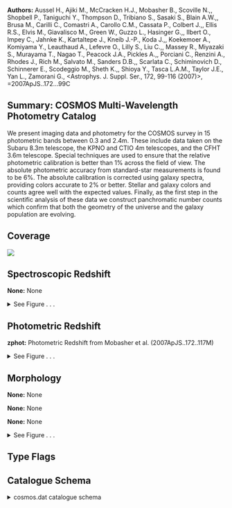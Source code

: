 

**Authors:** Aussel H., Ajiki M., McCracken H.J., Mobasher B., Scoville N.,, Shopbell P., Taniguchi Y., Thompson D., Tribiano S., Sasaki S., Blain A.W.,, Brusa M., Carilli C., Comastri A., Carollo C.M., Cassata P., Colbert J.,, Ellis R.S., Elvis M., Giavalisco M., Green W., Guzzo L., Hasinger G.,, Ilbert O., Impey C., Jahnke K., Kartaltepe J., Kneib J.-P., Koda J.,, Koekemoer A., Komiyama Y., Leauthaud A., Lefevre O., Lilly S., Liu C.,, Massey R., Miyazaki S., Murayama T., Nagao T., Peacock J.A., Pickles A.,, Porciani C., Renzini A., Rhodes J., Rich M., Salvato M., Sanders D.B.,, Scarlata C., Schiminovich D., Schinnerer E., Scodeggio M., Sheth K.,, Shioya Y., Tasca L.A.M., Taylor J.E., Yan L., Zamorani G., <Astrophys. J. Suppl. Ser., 172, 99-116 (2007)>, =2007ApJS..172...99C

## Summary: COSMOS Multi-Wavelength Photometry Catalog

We present imaging data and photometry for the COSMOS survey in 15 photometric bands between 0.3 and 2.4m. These include data taken on the Subaru 8.3m telescope, the KPNO and CTIO 4m telescopes, and the CFHT 3.6m telescope. Special techniques are used to ensure that the relative photometric calibration is better than 1% across the field of view. The absolute photometric accuracy from standard-star measurements is found to be 6%. The absolute calibration is corrected using galaxy spectra, providing colors accurate to 2% or better. Stellar and galaxy colors and counts agree well with the expected values. Finally, as the first step in the scientific analysis of these data we construct panchromatic number counts which confirm that both the geometry of the universe and the galaxy population are evolving.

## Coverage 

 

 
![](https://github.com/joshgithubbin/Lestrade/blob/main/pages/II_284/im/coverage.png?raw=true)

## Spectroscopic Redshift 



**None:** None 




<details><summary>See Figure . . .</summary>

![](https://github.com/joshgithubbin/Lestrade/blob/main/pages/II_284/im/ZSP.png?raw=true)

</details>

## Photometric Redshift 



**zphot:** Photometric Redshift from Mobasher et al. (2007ApJS..172..117M) 




<details><summary>See Figure . . .</summary>

![](https://github.com/joshgithubbin/Lestrade/blob/main/pages/II_284/im//ZPH.png?raw=true)

</details>

## Morphology 



**None:** None 

**None:** None 

**None:** None 




<details><summary>See Figure . . .</summary>

![](https://github.com/joshgithubbin/Lestrade/blob/main/pages/II_284/im//morphology.png?raw=true)

</details>
                      
## Type Flags 





## Catalogue Schema 



<details>
<summary>cosmos.dat catalogue schema</summary>

| Bytes   | Format   | Units     | Label   | Explanations                                                                                                                                                   |
|:--------|:---------|:----------|:--------|:---------------------------------------------------------------------------------------------------------------------------------------------------------------|
| 1-  7   | I7       | ---       | COSMOS  | Unique identification number of each source in the catalog                                                                                                     |
| 9- 11   | I3       | ---       | Image   | [1/144] Which of the 144 sub-image tiles contains this object                                                                                                  |
| 13- 21  | F9.5     | deg       | RAdeg   | Right Ascension in decimal degrees (J2000.0)                                                                                                                   |
| 22- 30  | F9.5     | deg       | DEdeg   | Declination in decimal degrees (J2000.0)                                                                                                                       |
| 32- 39  | F8.3     | pix       | Xpix    | X pixel position on the sub-image tile                                                                                                                         |
| 41- 48  | F8.3     | pix       | Ypix    | Y pixel position on the sub-image tile                                                                                                                         |
| 50- 55  | F6.2     | pix       | ifwhm   | ?=-99 FWHM measured on the detection image indicated by n_imagA                                                                                                |
| 57- 68  | F12.6    | uJy       | imax    | ?=-99 Peak flux measured on the detection image indicated by n_imagA                                                                                           |
| 70- 75  | F6.2     | ---       | istar   | ?=-99 SExtractor stellarity parameter measured on the detection image indicated by n_imagA                                                                     |
| 77- 84  | F8.4     | mag       | imagA   | ?=-99 Total i-band magnitude measured on the detection image indicated by n_imagA                                                                              |
| 86- 93  | F8.4     | mag       | dmag3   | ?=-99 Offset between 3" aperture magnitudes and the total magnitude. This is the aperture correction for the multi-color photometry                            |
| 95- 96  | I2       | ---       | n_imagA | [-1/2] Flag indicating which image the total magnitude (imagA) was measured (1)                                                                                |
| 98-105  | F8.4     | mag       | umag    | ?=-99. CFHT u* AB magnitude (8)                                                                                                                                |
| 107-114 | F8.4     | mag       | e_umag  | ?=-99. 1 Sigma error on CFHT umag (9)                                                                                                                          |
| 116-123 | F8.4     | mag       | Bmag    | ?=-99. Subaru Bj AB magnitude (8)                                                                                                                              |
| 125-132 | F8.4     | mag       | e_Bmag  | ?=-99. 1 Sigma error on Subaru Bmag (9)                                                                                                                        |
| 134-141 | F8.4     | mag       | Vmag    | ?=-99. Subaru Vj AB magnitude (8)                                                                                                                              |
| 143-150 | F8.4     | mag       | e_Vmag  | ?=-99. 1 Sigma error on Subaru Vmag (9)                                                                                                                        |
| 152-159 | F8.4     | mag       | gmag    | ?=-99. Subaru g+ AB magnitude (8)                                                                                                                              |
| 161-168 | F8.4     | mag       | e_gmag  | ?=-99. 1 Sigma error on Subaru gmag (9)                                                                                                                        |
| 170-177 | F8.4     | mag       | rmag    | ?=-99. Subaru r+ AB magnitude (8)                                                                                                                              |
| 179-186 | F8.4     | mag       | e_rmag  | ?=-99. 1 Sigma error on Subaru rmag (9)                                                                                                                        |
| 188-195 | F8.4     | mag       | imag    | ?=-99. Subaru i+ AB magnitude (8)                                                                                                                              |
| 197-204 | F8.4     | mag       | e_imag  | ?=-99. 1 Sigma error on Subaru imag (9)                                                                                                                        |
| 206-213 | F8.4     | mag       | zmag    | ?=-99. Subaru z+ AB magnitude (8)                                                                                                                              |
| 215-222 | F8.4     | mag       | e_zmag  | ?=-99. 1 Sigma error on Subaru zmag (9)                                                                                                                        |
| 224-231 | F8.4     | mag       | Kmag    | ?=-99. CTIO/KPNO Ks AB magnitude (8)                                                                                                                           |
| 233-240 | F8.4     | mag       | e_Kmag  | ?=-99. 1 Sigma error on CTIO/KPNO Kmag (9)                                                                                                                     |
| 242-249 | F8.4     | mag       | iCFHT   | ?=-99. CFHT i* AB magnitude (8)                                                                                                                                |
| 251-258 | F8.4     | mag       | e_iCFHT | ?=-99. 1 Sigma error on CFHT imag (9)                                                                                                                          |
| 260-267 | F8.4     | mag       | uSDSS   | ?=-99. SDSS u AB magnitude (8)                                                                                                                                 |
| 269-276 | F8.4     | mag       | e_uSDSS | ?=-99. 1 Sigma error on SDSS umag (9)                                                                                                                          |
| 278-285 | F8.4     | mag       | gSDSS   | ?=-99. SDSS g AB magnitude (8)                                                                                                                                 |
| 287-294 | F8.4     | mag       | e_gSDSS | ?=-99. 1 Sigma error on SDSS gmag (9)                                                                                                                          |
| 296-303 | F8.4     | mag       | rSDSS   | ?=-99. SDSS r AB magnitude (8)                                                                                                                                 |
| 305-312 | F8.4     | mag       | e_rSDSS | ?=-99. 1 Sigma error on SDSS rmag (9)                                                                                                                          |
| 314-321 | F8.4     | mag       | iSDSS   | ?=-99. SDSS i AB magnitude (8)                                                                                                                                 |
| 323-330 | F8.4     | mag       | e_iSDSS | ?=-99. 1 Sigma error on SDSS imag (9)                                                                                                                          |
| 332-339 | F8.4     | mag       | zSDSS   | ?=-99. SDSS z AB magnitude (8)                                                                                                                                 |
| 341-348 | F8.4     | mag       | e_zSDSS | ?=-99. 1 Sigma error on SDSS zmag (9)                                                                                                                          |
| 350-357 | F8.4     | mag       | F814W   | ?=-99. HST F814W magnitude (8)                                                                                                                                 |
| 359-366 | F8.4     | mag       | e_F814W | ?=-99. 1 Sigma error on HST F814W mag (9)                                                                                                                      |
| 368-375 | F8.4     | mag       | NB816   | ?=-99. Subaru NB816 magnitude (8)                                                                                                                              |
| 377-384 | F8.4     | mag       | e_NB816 | ?=-99. 1 Sigma error on Subaru NB816 mag (9)                                                                                                                   |
| 386-393 | F8.6     | mag       | E(B-V)  | E(B-V) for this object position from Schlegel et al. (1998ApJ...500..525S)                                                                                     |
| 395-398 | F4.2     | ---       | zphot   | Photometric Redshift from Mobasher et al. (2007ApJS..172..117M)                                                                                                |
| 400-403 | F4.2     | ---       | z68min  | Minimum photometric redshift at 68% probability                                                                                                                |
| 405-408 | F4.2     | ---       | z68max  | Maximum photometric redshift at 68% probability                                                                                                                |
| 410-413 | F4.2     | ---       | z95min  | Minimum photometric redshift at 95% probability                                                                                                                |
| 415-418 | F4.2     | ---       | z95max  | Maximum photometric redshift at 95% probability                                                                                                                |
| 420-423 | F4.2     | ---       | Tphot   | [1/6] Photometric type of the object (2)                                                                                                                       |
| 425-428 | F4.2     | mag       | Rphot   | ?=0 Intrinsic e(B-V) of the object estimated by the photometric redshift code (3)                                                                              |
| 430-435 | F6.2     | ---       | Chi2    | Chi-square of best fit redshift and photometric type                                                                                                           |
| 437-438 | I2       | ---       | Nf      | Number of filters used for in the photometric redshift estimation                                                                                              |
| 440-447 | F8.3     | mag       | VMAG    | Absolute V band AB magnitude                                                                                                                                   |
| 449-453 | F5.3     | ---       | D95     | D95 parameter (4)                                                                                                                                              |
| 455-461 | F7.3     | [solMass] | logMass | Log base 10 of the stellar mass (3)                                                                                                                            |
| 463     | I1       | ---       | Star    | [0/1] Star flag based on color and morphology, 0=Non-Star and 1=Star (5)                                                                                       |
| 465     | I1       | ---       | BMask   | Bj image mask (6)                                                                                                                                              |
| 467     | I1       | ---       | VMask   | Vj image mask (6)                                                                                                                                              |
| 469     | I1       | ---       | iMask   | i+ image mask (6)                                                                                                                                              |
| 471     | I1       | ---       | zMask   | z+ image mask (6)                                                                                                                                              |
| 473     | I1       | ---       | blFlag  | [0/1] de-blended or false detection (7) Note (1): Flag for the total magnitude measurement as follows: 1 = Subaru i+ 2 = CFHT i* -1 = No valid total magnitude |

**Note**: Flag for the total magnitude measurement as follows:
      1 = Subaru i+
      2 = CFHT i*
     -1 = No valid total magnitude

</details>

        
        
